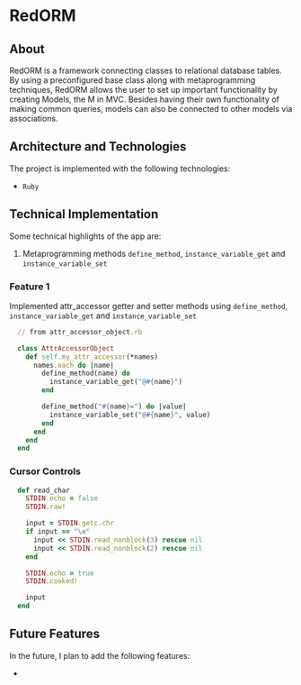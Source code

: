 # RedORM

## About

RedORM is a framework connecting classes to relational database tables.  By using a preconfigured base class along with metaprogramming techniques, RedORM allows the user to set up important functionality by creating Models, the M in MVC.  Besides having their own functionality of making common queries, models can also be connected to other models via associations.  

## Architecture and Technologies

The project is implemented with the following technologies:

- `Ruby`

## Technical Implementation

Some technical highlights of the app are:
1. Metaprogramming methods `define_method`, `instance_variable_get` and `instance_variable_set`

### Feature 1

Implemented attr_accessor getter and setter methods using `define_method`, `instance_variable_get` and `instance_variable_set`

```ruby
  // from attr_accessor_object.rb

  class AttrAccessorObject
    def self.my_attr_accessor(*names)
      names.each do |name|
        define_method(name) do
          instance_variable_get("@#{name}")
        end

        define_method("#{name}=") do |value|
          instance_variable_set("@#{name}", value)
        end
      end
    end
  end
```

### Cursor Controls

```ruby
  def read_char
    STDIN.echo = false
    STDIN.raw!

    input = STDIN.getc.chr
    if input == "\e"
      input << STDIN.read_nonblock(3) rescue nil
      input << STDIN.read_nonblock(2) rescue nil
    end

    STDIN.echo = true
    STDIN.cooked!

    input
  end
```

## Future Features
In the future, I plan to add the following features:

*
